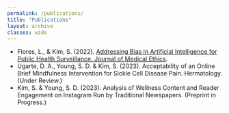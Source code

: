 ```yaml
---
permalink: /publications/
title: "Publications"
layout: archive
classes: wide
---
```


- Flores, L., & Kim, S. (2022). [Addressing Bias in Artificial Intelligence for Public Health Surveillance. Journal of Medical Ethics](https://jme.bmj.com/content/early/2023/05/02/jme-2022-108875).
- Ugarte, D. A., Young, S. D. & Kim, S. (2023). Acceptability of an Online Brief Mindfulness Intervention for Sickle Cell Disease Pain. Hermatology. (Under Review.)
- Kim, S. & Young, S. D. (2023). Analysis of Wellness Content and Reader Engagement on Instagram Run by Traditional Newspapers. (Preprint in Progress.)

